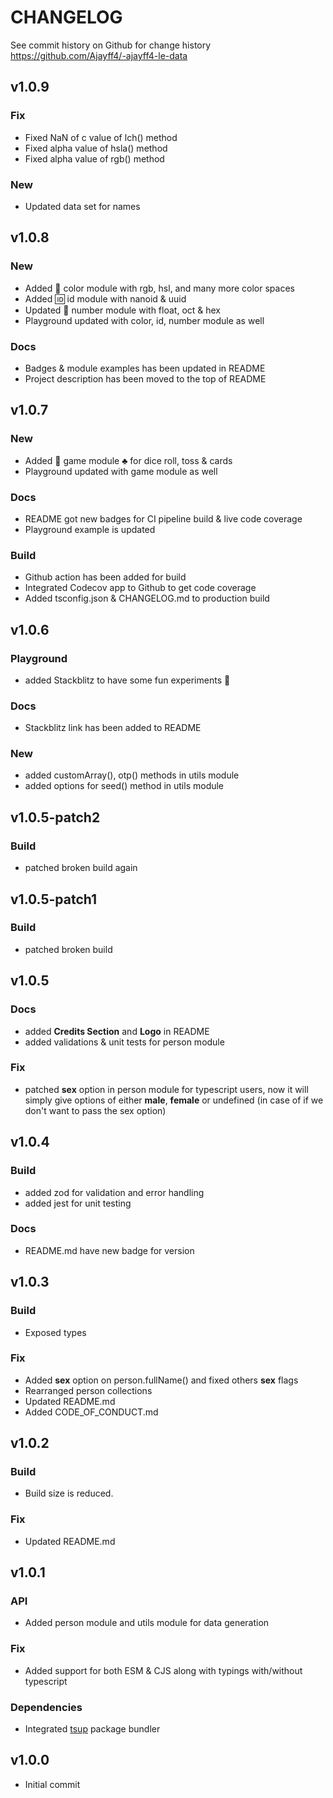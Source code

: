 # CHANGELOG

See commit history on Github for change history
https://github.com/Ajayff4/-ajayff4-le-data

## v1.0.9
### Fix
  - Fixed NaN of c value of lch() method
  - Fixed alpha value of hsla() method
  - Fixed alpha value of rgb() method
### New
  - Updated data set for names

## v1.0.8
### New
  - Added 🌈 color module with rgb, hsl, and many more color spaces
  - Added 🆔 id module with nanoid & uuid
  - Updated 🔢 number module with float, oct & hex
  - Playground updated with color, id, number module as well
### Docs
  - Badges & module examples has been updated in README
  - Project description has been moved to the top of README

## v1.0.7
### New
  - Added 🎲 game module ♣️ for dice roll, toss & cards
  - Playground updated with game module as well
### Docs
  - README got new badges for CI pipeline build & live code coverage
  - Playground example is updated
### Build
  - Github action has been added for build
  - Integrated Codecov app to Github to get code coverage
  - Added tsconfig.json & CHANGELOG.md to production build

## v1.0.6
### Playground
  - added Stackblitz to have some fun experiments 🧪
### Docs
  - Stackblitz link has been added to README
### New
  - added customArray(), otp() methods in utils module
  - added options for seed() method in utils module

## v1.0.5-patch2
### Build
  - patched broken build again

## v1.0.5-patch1
### Build
  - patched broken build

## v1.0.5
### Docs
  - added **Credits Section** and **Logo** in README
  - added validations & unit tests for person module
### Fix
  - patched **sex** option in person module for typescript users, now it will simply give options of either **male**, **female** or undefined (in case of if we don't want to pass the sex option)

## v1.0.4
### Build
  - added zod for validation and error handling
  - added jest for unit testing
### Docs
  - README.md have new badge for version

## v1.0.3
### Build
  - Exposed types
### Fix
  - Added **sex** option on person.fullName() and fixed others **sex** flags
  - Rearranged person collections
  - Updated README.md
  - Added CODE_OF_CONDUCT.md

## v1.0.2
### Build
  - Build size is reduced.
### Fix
  - Updated README.md

## v1.0.1
### API
  - Added person module and utils module for data generation
### Fix
  - Added support for both ESM & CJS along with typings with/without typescript
### Dependencies
  - Integrated [tsup](https://www.npmjs.com/package/tsup) package bundler

## v1.0.0
  - Initial commit
